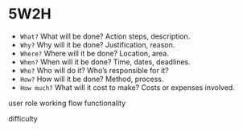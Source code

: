 # 5W2H

- `What?` What will be done? Action steps, description.
- `Why?` Why will it be done? Justification, reason.
- `Where?` Where will it be done? Location, area.
- `When?` When will it be done? Time, dates, deadlines.
- `Who?` Who will do it? Who’s responsible for it?
- `How?` How will it be done? Method, process.
- `How much?` What will it cost to make? Costs or expenses involved.

user role
working flow
functionality

difficulty